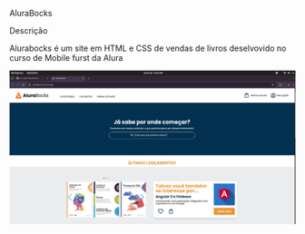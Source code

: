 AluraBocks

Descrição 

Alurabocks é um site em HTML e CSS de vendas de livros deselvovido no curso de Mobile furst da Alura


![alt text](/assets/alurabocks-desktop.png)




